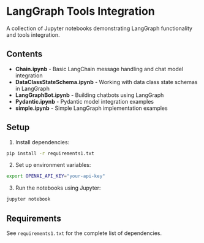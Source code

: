 # LangGraph Tools Integration

A collection of Jupyter notebooks demonstrating LangGraph functionality and tools integration.

## Contents

- **Chain.ipynb** - Basic LangChain message handling and chat model integration
- **DataClassStateSchema.ipynb** - Working with data class state schemas in LangGraph
- **LangGraphBot.ipynb** - Building chatbots using LangGraph
- **Pydantic.ipynb** - Pydantic model integration examples
- **simple.ipynb** - Simple LangGraph implementation examples

## Setup

1. Install dependencies:
```bash
pip install -r requirements1.txt
```

2. Set up environment variables:
```bash
export OPENAI_API_KEY="your-api-key"
```

3. Run the notebooks using Jupyter:
```bash
jupyter notebook
```

## Requirements

See `requirements1.txt` for the complete list of dependencies.
